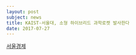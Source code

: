 ```yaml
---
layout: post
subject: news
title: KAIST-서울대, 소형 하이브리드 과학로켓 발사한다
date: 2017-07-27
---
```

<a href="https://www.sedaily.com/NewsView/1OIMYV3TG6"> 서울경제</a>


